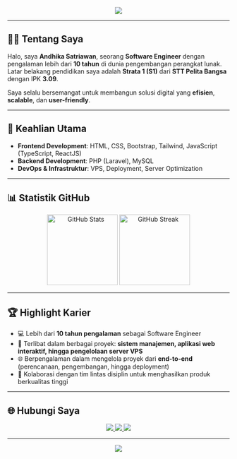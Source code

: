 <!-- Banner / Header -->
<p align="center">
  <img src="https://capsule-render.vercel.app/api?type=waving&color=0:3a1c71,50:ff0099,100:38ef7d&height=250&section=header&text=Andhika%20Satriawan&fontSize=45&fontColor=ffffff&animation=fadeIn&fontAlignY=40" />
</p>

---

## 👨‍💻 Tentang Saya
Halo, saya **Andhika Satriawan**, seorang **Software Engineer** dengan pengalaman lebih dari **10 tahun** di dunia pengembangan perangkat lunak.  
Latar belakang pendidikan saya adalah **Strata 1 (S1)** dari **STT Pelita Bangsa** dengan IPK **3.09**.  

Saya selalu bersemangat untuk membangun solusi digital yang **efisien**, **scalable**, dan **user-friendly**.

---

## 🚀 Keahlian Utama
- **Frontend Development**: HTML, CSS, Bootstrap, Tailwind, JavaScript (TypeScript, ReactJS)  
- **Backend Development**: PHP (Laravel), MySQL  
- **DevOps & Infrastruktur**: VPS, Deployment, Server Optimization  

---

## 📊 Statistik GitHub
<p align="center">
  <img
    src="https://github-readme-stats.vercel.app/api?username=andhika-satriawan&show_icons=true&theme=radical&v=1"
    alt="GitHub Stats"
    height="160"
  />
  <img
    src="https://streak-stats.demolab.com?user=andhika-satriawan&theme=radical&v=1"
    alt="GitHub Streak"
    height="160"
  />
</p>


---

## 🏆 Highlight Karier
- 💻 Lebih dari **10 tahun pengalaman** sebagai Software Engineer  
- 🔧 Terlibat dalam berbagai proyek: **sistem manajemen, aplikasi web interaktif, hingga pengelolaan server VPS**  
- 🌐 Berpengalaman dalam mengelola proyek dari **end-to-end** (perencanaan, pengembangan, hingga deployment)  
- 🤝 Kolaborasi dengan tim lintas disiplin untuk menghasilkan produk berkualitas tinggi  

---

## 🌐 Hubungi Saya
<p align="center">
  <a href="mailto:andhika.satriawan1988@gmail.com">
    <img src="https://img.shields.io/badge/Email-Contact%20Me-blue?style=for-the-badge&logo=gmail&logoColor=white" />
  </a>
  <a href="https://www.linkedin.com/in/andhikasatriawan">
    <img src="https://img.shields.io/badge/LinkedIn-Connect%20with%20Me-0e76a8?style=for-the-badge&logo=linkedin&logoColor=white" />
  </a>
  <a href="https://github.com/andhikasatriawan">
    <img src="https://img.shields.io/badge/GitHub-Follow%20Me-181717?style=for-the-badge&logo=github&logoColor=white" />
  </a>
</p>

---

<!-- Footer -->
<p align="center">
  <img src="https://capsule-render.vercel.app/api?type=waving&color=0:38ef7d,50:ff0099,100:3a1c71&height=120&section=footer" />
</p>
